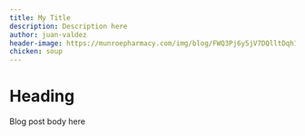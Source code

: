```yaml
---
title: My Title
description: Description here
author: juan-valdez
header-image: https://munroepharmacy.com/img/blog/FWQ3Pj6y5jV7DQlltDqh1urmWYipqdj7IQmAnvPg.jpeg, Punches, Mr. Photographer
chicken: soup
---
```


# Heading

Blog post body here